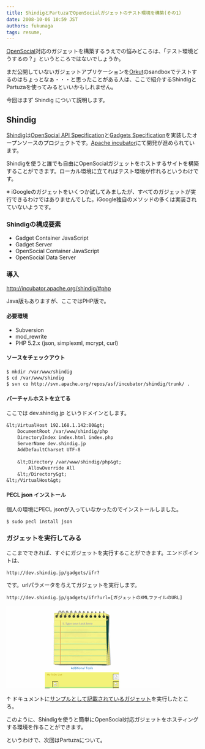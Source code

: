 ```yaml
---
title: ShindigとPartuzaでOpenSocialガジェットのテスト環境を構築(その1)
date: 2008-10-06 10:59 JST
authors: fukunaga
tags: resume, 
---
```

<p><a href="http://code.google.com/apis/opensocial/">OpenSocial</a>対応のガジェットを構築するうえでの悩みどころは、「テスト環境どうするの？」というところではないでしょうか。</p>

<p>まだ公開していないガジェットアプリケーションを<a href="http://www.orkut.com/">Orkut</a>のsandboxでテストするのはちょっとなぁ・・・と思ったことがある人は、ここで紹介するShindigとPartuzaを使ってみるといいかもしれません。</p>

<p>今回はまず Shindig について説明します。</p>
<!--more-->
<h2>Shindig</h2>

<p><a href="http://incubator.apache.org/shindig/">Shindig</a>は<a href="http://code.google.com/apis/opensocial/docs/0.8/spec.html">OpenSocial API Specification</a>と<a href="http://code.google.com/apis/gadgets/docs/spec.html">Gadgets Specification</a>を実装したオープンソースのプロジェクトです。<a href="http://incubator.apache.org/">Apache incubator</a>にて開発が進められています。</p>

<p>Shindigを使うと誰でも自由にOpenSocialガジェットをホストするサイトを構築することができます。ローカル環境に立てればテスト環境が作れるというわけです。</p>

<p>※ iGoogleのガジェットをいくつか試してみましたが、すべてのガジェットが実行できるわけではありませんでした。iGoogle独自のメソッドの多くは実装されていないようです。</p>

<h3>Shindigの構成要素</h3>

<ul>
<li>Gadget Container JavaScript</li>
<li>Gadget Server</li>
<li>OpenSocial Container JavaScript</li>
<li>OpenSocial Data Server</li>
</ul>

<h3>導入</h3>

<p><a href="http://incubator.apache.org/shindig/#php" class="external">http://incubator.apache.org/shindig/#php</a></p>

<p>Java版もありますが、ここではPHP版で。</p>

<h4>必要環境</h4>

<ul>
<li>Subversion</li>
<li>mod_rewrite</li>
<li>PHP 5.2.x (json, simplexml, mcrypt, curl)</li>
</ul>

<h4>ソースをチェックアウト</h4>

```
$ mkdir /var/www/shindig
$ cd /var/www/shindig
$ svn co http://svn.apache.org/repos/asf/incubator/shindig/trunk/ .
```

<h4>バーチャルホストを立てる</h4>

<p>ここでは dev.shindig.jp というドメインとします。</p>

```
&lt;VirtualHost 192.168.1.142:80&gt;
    DocumentRoot /var/www/shindig/php
    DirectoryIndex index.html index.php
    ServerName dev.shindig.jp
    AddDefaultCharset UTF-8 

    &lt;Directory /var/www/shindig/php&gt;
        AllowOverride All
    &lt;/Directory&gt; 
&lt;/VirtualHost&gt;
```

<h4>PECL json インストール</h4>

<p>個人の環境にPECL jsonが入っていなかったのでインストールしました。</p>

```
$ sudo pecl install json
```

<h3>ガジェットを実行してみる</h3>

<p>ここまでできれば、すぐにガジェットを実行することができます。エンドポイントは、</p>

```
http://dev.shindig.jp/gadgets/ifr?
```

<p>です。urlパラメータを与えてガジェットを実行します。</p>

```
http://dev.shindig.jp/gadgets/ifr?url=[ガジェットのXMLファイルのURL]
```

<p><img src='/images/2008/09/shindig-example.gif' alt='shindig-example.gif' /></p>

<p>↑ ドキュメントに<a href="http://www.labpixies.com/campaigns/todo/todo.xml">サンプルとして記載されているガジェット</a>を実行したところ。</p>

<p>このように、Shindigを使うと簡単にOpenSocial対応ガジェットをホスティングする環境を作ることができます。</p>

<p>というわけで、次回はPartuzaについて。</p>
